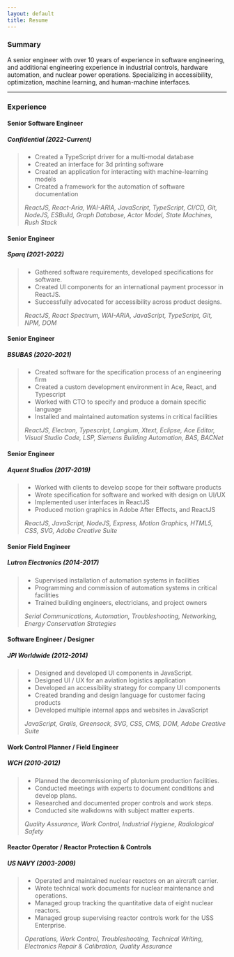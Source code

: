 ```yaml
---
layout: default
title: Resume
---
```

### Summary

A senior engineer with over 10 years of experience in software engineering, and additional
engineering experience in industrial controls, hardware automation, and nuclear power
operations. Specializing in accessibility, optimization, machine learning, and human-machine
interfaces.

---

### Experience

#### Senior Software Engineer
##### Confidential (2022-Current)

> - Created a TypeScript driver for a multi-modal database
> - Created an interface for 3d printing software
> - Created an application for interacting with machine-learning models
> - Created a framework for the automation of software documentation
>   
> _ReactJS, React-Aria, WAI-ARIA, JavaScript, TypeScript, CI/CD, Git, NodeJS, ESBuild,
Graph Database, Actor Model, State Machines, Rush Stack_

#### Senior Engineer
##### Sparq (2021-2022)

> - Gathered software requirements, developed specifications for software.
> - Created UI components for an international payment processor in ReactJS.
> - Successfully advocated for accessibility across product designs.
>
> _ReactJS, React Spectrum, WAI-ARIA, JavaScript, TypeScript, Git, NPM, DOM_

#### Senior Engineer
##### BSUBAS (2020-2021)

> - Created software for the specification process of an engineering firm
> - Created a custom development environment in Ace, React, and Typescript
> - Worked with CTO to specify and produce a domain specific language
> - Installed and maintained automation systems in critical facilities
> 
> _ReactJS, Electron, Typescript, Langium, Xtext, Eclipse, Ace Editor, Visual Studio Code,
LSP, Siemens Building Automation, BAS, BACNet_

#### Senior Engineer
##### Aquent Studios (2017-2019)

> - Worked with clients to develop scope for their software products
> - Wrote specification for software and worked with design on UI/UX
> - Implemented user interfaces in ReactJS
> - Produced motion graphics in Adobe After Effects, and ReactJS
>
> _ReactJS, JavaScript, NodeJS, Express, Motion Graphics, HTML5, CSS, SVG, Adobe
Creative Suite_

#### Senior Field Engineer
##### Lutron Electronics (2014-2017)

> - Supervised installation of automation systems in facilities
> - Programming and commission of automation systems in critical facilities
> - Trained building engineers, electricians, and project owners
> 
> _Serial Communications, Automation, Troubleshooting, Networking, Energy Conservation
Strategies_

#### Software Engineer / Designer
##### JPI Worldwide (2012-2014)

> - Designed and developed UI components in JavaScript.
> - Designed UI / UX for an aviation logistics application
> - Developed an accessibility strategy for company UI components
> - Created branding and design language for customer facing products
> - Developed multiple internal apps and websites in JavaScript
> 
> _JavaScript, Grails, Greensock, SVG, CSS, CMS, DOM, Adobe Creative Suite_

#### Work Control Planner / Field Engineer
##### WCH (2010-2012)

> - Planned the decommissioning of plutonium production facilities.
> - Conducted meetings with experts to document conditions and develop plans.
> - Researched and documented proper controls and work steps.
> - Conducted site walkdowns with subject matter experts.
>   
> _Quality Assurance, Work Control, Industrial Hygiene, Radiological Safety_


#### Reactor Operator / Reactor Protection & Controls
##### US NAVY (2003-2009)

> - Operated and maintained nuclear reactors on an aircraft carrier.
> - Wrote technical work documents for nuclear maintenance and operations.
> - Managed group tracking the quantitative data of eight nuclear reactors.
> - Managed group supervising reactor controls work for the USS Enterprise.
> 
> _Operations, Work Control, Troubleshooting, Technical Writing, Electronics Repair &
Calibration, Quality Assurance_
